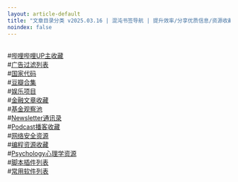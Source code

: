 ```yaml
---
layout: article-default
title: "文章目录分类 v2025.03.16 | 混沌书签导航 | 提升效率/分享优质信息/资源收藏"
noindex: false
---
```


<br>#<a href="/article/bilibili.html">哔哩哔哩UP主收藏</a>
<br>#<a href="/article/blocklist.html">广告过滤列表</a>
<br>#<a href="/article/countrycode.html">国家代码</a>
<br>#<a href="/article/douban.html">豆瓣合集</a>
<br>#<a href="/article/entertainment.html">娱乐项目</a>
<br>#<a href="/article/finance.html">金融文章收藏</a>
<br>#<a href="/article/fund.html">基金观察池</a>
<br>#<a href="/article/newsletter.html">Newsletter通讯录</a>
<br>#<a href="/article/podcast.html">Podcast播客收藏</a>
<br>#<a href="/article/privacy.html">网络安全资源</a>
<br>#<a href="/article/program.html">编程资源收藏</a>
<br>#<a href="/article/psychology.html">Psychology心理学资源</a>
<br>#<a href="/article/scriptlist.html">脚本插件列表</a>
<br>#<a href="/article/software.html">常用软件列表</a>